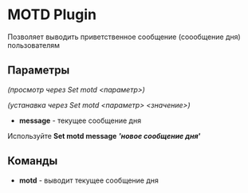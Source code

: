 # MOTD Plugin #

Позволяет выводить приветственное сообщение (соообщение дня) пользователям

## Параметры ##

_(просмотр через Set motd <параметр>)_

_(устанавка через Set motd <параметр> <значение>)_

  * **message** - текущее сообщение дня

Используйте **Set motd message** _**'новое сообщение дня'**_

## Команды ##
  * **motd** - выводит текущее сообщение дня